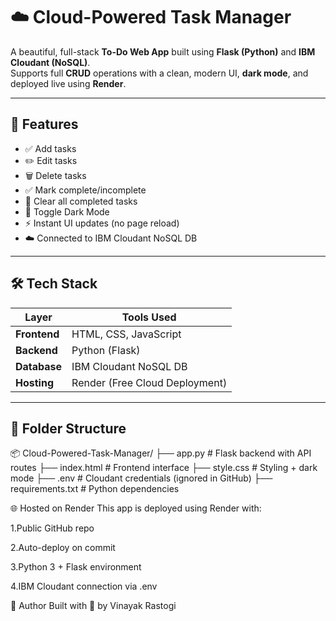 # ☁️ Cloud-Powered Task Manager  
A beautiful, full-stack **To-Do Web App** built using **Flask (Python)** and **IBM Cloudant (NoSQL)**.  
Supports full **CRUD** operations with a clean, modern UI, **dark mode**, and deployed live using **Render**.


---

## 🚀 Features

- ✅ Add tasks
- ✏️ Edit tasks
- 🗑️ Delete tasks
- ✅ Mark complete/incomplete
- 🧹 Clear all completed tasks
- 🌙 Toggle Dark Mode
- ⚡ Instant UI updates (no page reload)
- ☁️ Connected to IBM Cloudant NoSQL DB

---

## 🛠 Tech Stack

| Layer       | Tools Used                        |
|-------------|-----------------------------------|
| **Frontend**| HTML, CSS, JavaScript             |
| **Backend** | Python (Flask)                    |
| **Database**| IBM Cloudant NoSQL DB             |
| **Hosting** | Render (Free Cloud Deployment)    |

---

## 📁 Folder Structure

📦 Cloud-Powered-Task-Manager/
├── app.py # Flask backend with API routes
├── index.html # Frontend interface
├── style.css # Styling + dark mode
├── .env # Cloudant credentials (ignored in GitHub)
├── requirements.txt # Python dependencies

🌐 Hosted on Render
This app is deployed using Render with:

1.Public GitHub repo

2.Auto-deploy on commit

3.Python 3 + Flask environment

4.IBM Cloudant connection via .env

👑 Author
Built with 💖 by Vinayak Rastogi
